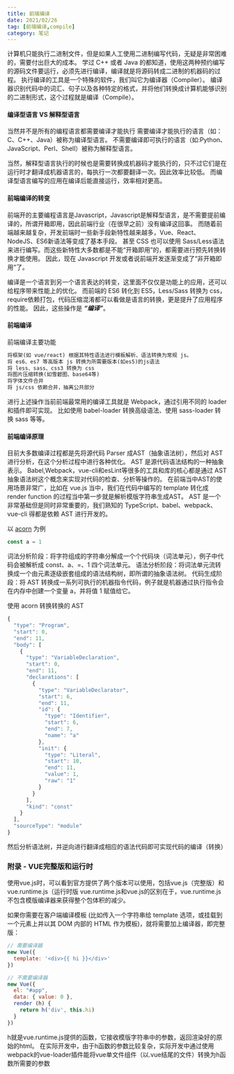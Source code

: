 ```yaml
---
title: 前端编译
date: 2021/02/26
tag: [前端编译,compile]
category: 笔记
---
```


计算机只能执行二进制文件，但是如果人工使用二进制编写代码，无疑是非常困难的，需要付出巨大的成本。
学过 C++ 或者 Java 的都知道，使用这两种预约编写的源码文件要运行，必须先进行编译，编译就是将源码转成二进制的机器码的过程。
执行编译的工具是一个特殊的软件，我们叫它为编译器（Compiler）。
编译器识别代码中的词汇、句子以及各种特定的格式，并将他们转换成计算机能够识别的二进制形式，这个过程就是编译（Compile）。

#### 编译型语言 VS 解释型语言
当然并不是所有的编程语言都需要编译才能执行
需要编译才能执行的语言（如：C、C++、Java）被称为编译型语言。
不需要编译即可执行的语言（如:Python、JavaScript、Perl、Shell）被称为解释型语言。

当然，解释型语言执行的时候也是需要转换成机器码才能执行的，只不过它们是在运行时才翻译成机器语言的，每执行一次都要翻译一次。因此效率比较低。
而编译型语言编写的应用在编译后能直接运行，效率相对更高。

#### 前端编译的转变
前端开的主要编程语言是Javascript，Javascript是解释型语言，是不需要提前编译的，所谓开箱即用，因此前端行业（在很早之前）没有编译这回事。
而随着前端越来越复杂，开发前端时一些新手段新特性越来越多，Vue、React、NodeJS、ES6新语法等变成了基本手段。
甚至 CSS 也可以使用 Sass/Less语法来进行编写。而这些新特性大多数都是不能“开箱即用”的，都需要进行预先转换转换才能使用。
因此，现在 Javascript 开发或者说前端开发逐渐变成了“非开箱即用”了。

编译是一个语言到另一个语言表达的转变，这里面不仅仅是功能上的应用，还可以给程序带来性能上的优化。
而前端的 ES6 转化到 ES5，Less/Sass 转换为 css，require依赖打包，代码压缩混淆都可以看做是语言的转换，更是提升了应用程序的性能。
因此，这些操作是 ***“编译”***。

#### 前端编译
前端编译主要功能
```html
将框架(如 vue/react) 根据其特性语法进行模板解析、语法转换为常规 js。
将 es6、es7 等高版本 js 转换为所需要版本(如es5)的js语法
将 less、sass、css3 转换为 css
将图片压缩转换(如雪碧图、base64等)
将字体文件合并
将 js/css 依赖合并，抽离公共部分
```
进行上述操作当前前端最常用的编译工具就是 Webpack，通过引用不同的 loader 和插件即可实现。
比如使用 babel-loader 转换高级语法、使用 sass-loader 转换 sass 等等。

#### 前端编译原理
目前大多数编译过程都是先将源代码 Parser 成AST（抽象语法树），然后对 AST 进行分析，在这个分析过程中进行各种优化。
AST 是源代码语法结构的一种抽象表示。
Babel,Webpack，vue-cli和esLint等很多的工具和库的核心都是通过 AST 抽象语法树这个概念来实现对代码的检查、分析等操作的。
在前端当中AST的使用场景非常广，比如在 vue.js 当中，我们在代码中编写的 template 转化成 render function 的过程当中第一步就是解析模版字符串生成AST。
AST 是一个非常基础但是同时非常重要的，我们熟知的 TypeScript、babel、webpack、vue-cli 得都是依赖 AST 进行开发的。

以 [acorn](https://github.com/acornjs/acorn) 为例
```javascript
const a = 1
```
词法分析阶段：将字符组成的字符串分解成一个个代码块（词法单元），例子中代码会被解析成 const、a、=、1 四个词法单元。
语法分析阶段：将词法单元流转换成一个由元素逐级嵌套组成的语法结构树，即所谓的抽象语法树。
代码生成阶段：将 AST 转换成一系列可执行的机器指令代码，例子就是机器通过执行指令会在内存中创建一个变量 a，并将值 1 赋值给它。

使用 acorn 转换转换的 AST
```javascript
{
  "type": "Program",
  "start": 0,
  "end": 11,
  "body": [
    {
      "type": "VariableDeclaration",
      "start": 0,
      "end": 11,
      "declarations": [
        {
          "type": "VariableDeclarator",
          "start": 6,
          "end": 11,
          "id": {
            "type": "Identifier",
            "start": 6,
            "end": 7,
            "name": "a"
          },
          "init": {
            "type": "Literal",
            "start": 10,
            "end": 11,
            "value": 1,
            "raw": "1"
          }
        }
      ],
      "kind": "const"
    }
  ],
  "sourceType": "module"
}
```
然后分析语法树，并逆向进行翻译成相应的语法代码即可实现代码的编译（转换）


### 附录 - VUE完整版和运行时
使用vue.js时，可以看到官方提供了两个版本可以使用，包括vue.js（完整版）和vue.runtime.js（运行时版
vue.runtime.js和vue.js的区别在于，vue.runtime.js不包含模版编译器来获得整个包体积的减少。

如果你需要在客户端编译模板 (比如传入一个字符串给 template 选项，或挂载到一个元素上并以其 DOM 内部的 HTML 作为模板)，就将需要加上编译器，即完整版：
```javascript
// 需要编译器
new Vue({
  template: '<div>{{ hi }}</div>'
})

// 不需要编译器
new Vue({
  el: "#app",
  data: { value: 0 },
  render (h) {
    return h('div', this.hi)
  }
})
```
h就是vue.runtime.js提供的函数，它接收模版字符串中的参数，返回渲染好的原始的html。
在实际开发中，由于h函数的参数比较复杂，实际开发中通过使用webpack的vue-loader插件能将vue单文件组件（以.vue结尾的文件）转换为h函数所需要的参数

